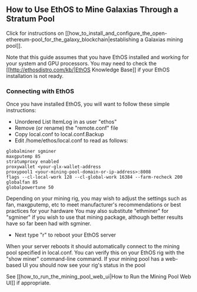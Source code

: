 ## How to Use EthOS to Mine Galaxias Through a Stratum Pool 

Click for instructions on [[how_to_install_and_configure_the_open-ethereum-pool_for_the_galaxy_blockchain|establishing a Galaxias mining pool]].

Note that this guide assumes that you have EthOS installed and working for your system and GPU processors.  You may need to check the [[http://ethosdistro.com/kb/|EthOS Knowledge Base]] if your EthOS installation is not ready.

### Connecting with EthOS 

Once you have installed EthOS, you will want to follow these simple instructions:

  * Unordered List ItemLog in as user "ethos"
  * Remove (or rename) the "remote.conf" file
  * Copy local.conf to local.conf.Backup
  * Edit /home/ethos/local.conf to read as follows:

```
globalminer sgminer
maxgputemp 85
stratumproxy enabled
proxywallet <your-glx-wallet-address
proxypool1 <your-mining-pool-domain-or-ip-address>:8008
flags --cl-local-work 128 --cl-global-work 16384 --farm-recheck 200
globalfan 85
globalpowertune 50
```

Depending on your mining rig, you may wish to adjust the settings such as fan, maxgputemp, etc to meet manufacturer's recommendations or best practices for your hardware  You may also substitute "ethminer" for "sgminer" if you wish to use that mining package, although better results have so far been had with sgminer.

  * Next type "r" to reboot your EthOS server

When your server reboots it should automatically connect to the mining pool specified in local.conf.  You can verify this on your EthOS rig with the "show miner" command-line command.  If your mining pool has a web-based UI you should now see your rig's status in the pool

See [[how_to_run_the_mining_pool_web_ui|How to Run the Mining Pool Web UI]] if appropriate.
